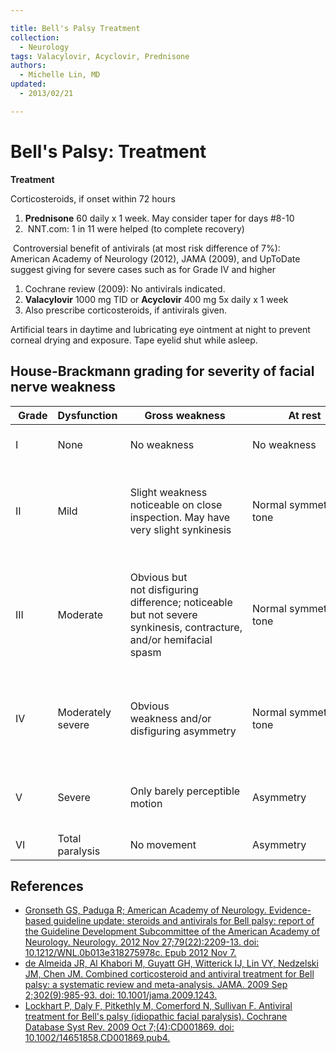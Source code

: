 ```yaml
---

title: Bell's Palsy Treatment
collection:
  - Neurology
tags: Valacylovir, Acyclovir, Prednisone
authors:
  - Michelle Lin, MD
updated:
  - 2013/02/21

---
```


# Bell's Palsy: Treatment

**Treatment**

Corticosteroids, if onset within 72 hours

1.  **<span class="drug">Prednisone</span>** 60 daily x 1 week. May consider taper for days \#8-10
2.   NNT.com: 1 in 11 were helped (to complete recovery)

 Controversial benefit of antivirals (at most risk difference of 7%): American Academy of Neurology (2012), JAMA (2009), and UpToDate suggest giving for severe cases such as for Grade IV and higher 

1.  Cochrane review (2009): No antivirals indicated. 
2.  **<span class="drug">Valacylovir**</span> 1000 mg TID or **<span class="drug">Acyclovir**</span> 400 mg 5x daily x 1 week
3.  Also prescribe <span class="drug">corticosteroids</span>, if antivirals given.

<span class="drug">Artificial tears</span> in daytime and lubricating eye ointment at night to prevent corneal drying and exposure. Tape eyelid shut while asleep.

## House-Brackmann grading for severity of facial nerve weakness

|  Grade | Dysfunction       | Gross weakness  | At rest |  Motion  |
|--------|-------------------|-------------|-------------------|----------------|
| I      | None              | No weakness | No weakness       | Normal function all groups |
| II     | Mild              | Slight weakness noticeable on close inspection. May have very slight synkinesis  | Normal symmetry and tone | **Forehead**: Moderate-to-good function  **Mouth**: Slight asymmetry   |
| III    | Moderate          | Obvious but not disfiguring difference; noticeable but not severe synkinesis, contracture, and/or hemifacial spasm | Normal symmetry and tone | **Forehead**: Slight-to-moderate movement  **Mouth**: Slightly weak with maximum effort   |
| IV     | Moderately severe | Obvious weakness and/or disfiguring asymmetry                                                                      | Normal symmetry and tone | **Forehead**: None  **Mouth**: Asymmetric with maximum effort      |
| V      | Severe            | Only barely perceptible motion                                                                                     | Asymmetry                | **Forehead**: None      **Mouth**: Slight movement                     |
| VI     | Total paralysis   | No movement                                                                                                        | Asymmetry                | None for all groups                           |

## References

-   [Gronseth GS, Paduga R; American Academy of Neurology. Evidence-based guideline update: steroids and antivirals for Bell palsy: report of the Guideline Development Subcommittee of the American Academy of Neurology. Neurology. 2012 Nov 27;79(22):2209-13. doi: 10.1212/WNL.0b013e318275978c. Epub 2012 Nov 7.](https://www.ncbi.nlm.nih.gov/pubmed/23136264)
-   [de Almeida JR, Al Khabori M, Guyatt GH, Witterick IJ, Lin VY, Nedzelski JM, Chen JM. Combined corticosteroid and antiviral treatment for Bell palsy: a systematic review and meta-analysis. JAMA. 2009 Sep 2;302(9):985-93. doi: 10.1001/jama.2009.1243.](https://www.ncbi.nlm.nih.gov/pubmed/?term=19724046)
-   [Lockhart P, Daly F, Pitkethly M, Comerford N, Sullivan F. Antiviral treatment for Bell's palsy (idiopathic facial paralysis). Cochrane Database Syst Rev. 2009 Oct 7;(4):CD001869. doi: 10.1002/14651858.CD001869.pub4.](https://www.ncbi.nlm.nih.gov/pubmed/19821283)
